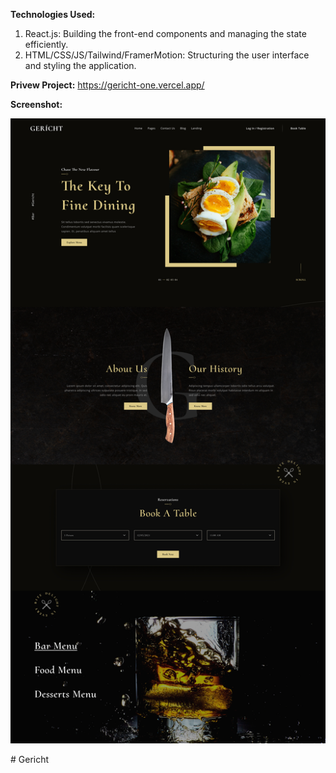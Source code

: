

<b>Technologies Used:</b>
1. React.js: Building the front-end components and managing the state efficiently.
2. HTML/CSS/JS/Tailwind/FramerMotion: Structuring the user interface and styling the application.

<b>Privew Project:</b>
https://gericht-one.vercel.app/


<b>Screenshot:</b>

<img src="https://github.com/Shariar-Rafi/Gericht-Restaurant-React-Project/blob/main/src/assets/ss.jpg" alt="src/assets/ss.jpg" >

#   G e r i c h t 
 
 
